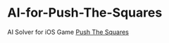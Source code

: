 # AI-for-Push-The-Squares

AI Solver for iOS Game [Push The Squares](https://itunes.apple.com/us/app/push-the-squares!/id904039704)
